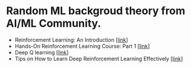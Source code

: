 # Random ML backgroud theory from AI/ML Community.
* Reinforcement Learning: An Introduction [[link](https://web.stanford.edu/class/psych209/Readings/SuttonBartoIPRLBook2ndEd.pdf)]
* Hands-On Reinforcement Learning Course: Part 1 [[link](https://towardsdatascience.com/hands-on-reinforcement-learning-course-part-1-269b50e39d08)]
* Deep Q learning [[link](https://medium.com/@rozendhyan/deep-q-learning-c8d675b3e6d3)]
* Tips on How to Learn Deep Reinforcement Learning Effectively [[link](https://towardsdatascience.com/tips-on-how-to-learn-deep-reinforcement-learning-effectively-8578813ff23)]

